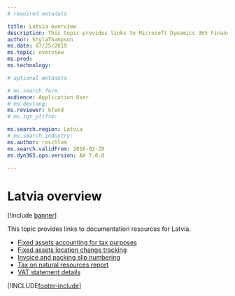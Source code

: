 ```yaml
---
# required metadata

title: Latvia overview
description: This topic provides links to Microsoft Dynamics 365 Finance documentation resources for Latvia. 
author: ShylaThompson
ms.date: 07/25/2019
ms.topic: overview
ms.prod: 
ms.technology: 

# optional metadata

# ms.search.form: 
audience: Application User
# ms.devlang: 
ms.reviewer: kfend
# ms.tgt_pltfrm: 

ms.search.region: Latvia
# ms.search.industry: 
ms.author: roschlom
ms.search.validFrom: 2016-02-28
ms.dyn365.ops.version: AX 7.0.0

---
```


# Latvia overview

[!include [banner](../includes/banner.md)]

This topic provides links to documentation resources for Latvia. 

- [Fixed assets accounting for tax purposes](emea-lva-fixed-assets-accounting.md)
- [Fixed assets location change tracking](emea-lva-fixed-assets-location-fields-change.md)
- [Invoice and packing slip numbering](emea-invoices-packing-slips-numbering.md)
- [Tax on natural resources report](emea-lva-tax-natural-resources.md)
- [VAT statement details](emea-lva-vat-statement-details.md)


[!INCLUDE[footer-include](../../includes/footer-banner.md)]